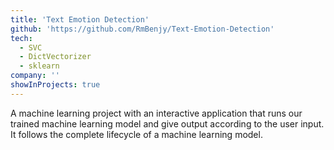 ```yaml
---
title: 'Text Emotion Detection'
github: 'https://github.com/RmBenjy/Text-Emotion-Detection'
tech:
  - SVC
  - DictVectorizer
  - sklearn
company: ''
showInProjects: true
---
```


A machine learning project with an interactive application that runs our trained machine learning model and give output according to the user input. It follows the complete lifecycle of a machine learning model.
